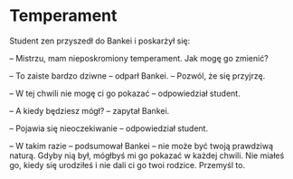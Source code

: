 # Temperament

Student zen przyszedł do Bankei i poskarżył się:

– Mistrzu, mam nieposkromiony temperament. Jak mogę go zmienić?

– To zaiste bardzo dziwne – odparł Bankei. – Pozwól, że się przyjrzę.

– W tej chwili nie mogę ci go pokazać – odpowiedział student.

– A kiedy będziesz mógł? – zapytał Bankei.

– Pojawia się nieoczekiwanie – odpowiedział student.

– W takim razie – podsumował Bankei – nie może być twoją prawdziwą naturą. Gdyby nią był, mógłbyś mi go pokazać w każdej chwili. Nie miałeś go, kiedy się urodziłeś i nie dali ci go twoi rodzice. Przemyśl to.

